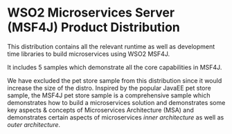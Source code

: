 # WSO2 Microservices Server (MSF4J) Product Distribution

This distribution contains all the relevant runtime as well as development time libraries to build microservices using
WSO2 MSF4J.

It includes 5 samples which demonstrate all the core capabilities in MSF4J.

We have excluded the pet store sample from this distribution since it would increase the size of the distro.
Inspired by the popular JavaEE pet store sample, the MSF4J pet store
sample is a comprehensive sample which demonstrates how to build a microservices solution and demonstrates some key
aspects & concepts of Microservices Architecture (MSA) and demonstrates certain aspects of microservices
*inner architecture* as well as *outer architecture*.